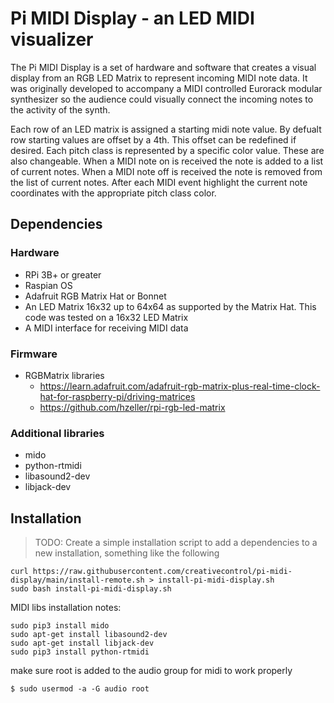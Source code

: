 # Pi MIDI Display - an LED MIDI visualizer


The Pi MIDI Display is a set of hardware and software that creates a visual display from an
RGB LED Matrix to represent incoming MIDI note data. It was originally developed to accompany a MIDI
controlled Eurorack modular synthesizer so the audience could visually connect the incoming notes 
to the activity of the synth.

Each row of an LED matrix is assigned a starting midi note value.
By defualt row starting values are offset by a 4th. This offset can be redefined if desired.
Each pitch class is represented by a specific color value. These are also changeable.
When a MIDI note on is received the note is added to a list of current notes.
When a MIDI note off is received the note is removed from the list of current notes.
After each MIDI event highlight the current note coordinates with the appropriate pitch class color.

## Dependencies

### Hardware
- RPi 3B+ or greater
- Raspian OS
- Adafruit RGB Matrix Hat or Bonnet
- An LED Matrix 16x32 up to 64x64 as supported by the Matrix Hat. This code was tested on a 16x32 LED Matrix
- A MIDI interface for receiving MIDI data

### Firmware
- RGBMatrix libraries 
  - https://learn.adafruit.com/adafruit-rgb-matrix-plus-real-time-clock-hat-for-raspberry-pi/driving-matrices
  - https://github.com/hzeller/rpi-rgb-led-matrix

### Additional libraries
- mido
- python-rtmidi
- libasound2-dev
- libjack-dev

## Installation
>TODO: Create a simple installation script to add a dependencies to a new installation, something like the following

```
curl https://raw.githubusercontent.com/creativecontrol/pi-midi-display/main/install-remote.sh > install-pi-midi-display.sh
sudo bash install-pi-midi-display.sh
```
MIDI libs installation notes:
```
sudo pip3 install mido
sudo apt-get install libasound2-dev
sudo apt-get install libjack-dev
sudo pip3 install python-rtmidi
```
make sure root is added to the audio group for midi to work properly
```
$ sudo usermod -a -G audio root
```